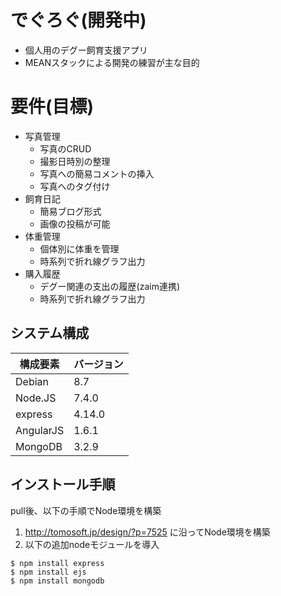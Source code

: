 # でぐろぐ(開発中)

* 個人用のデグー飼育支援アプリ
* MEANスタックによる開発の練習が主な目的

# 要件(目標)

* 写真管理
  * 写真のCRUD
  * 撮影日時別の整理
  * 写真への簡易コメントの挿入
  * 写真へのタグ付け
* 飼育日記
  * 簡易ブログ形式
  * 画像の投稿が可能
* 体重管理
  * 個体別に体重を管理
  * 時系列で折れ線グラフ出力
* 購入履歴
  * デグー関連の支出の履歴(zaim連携)
  * 時系列で折れ線グラフ出力

## システム構成

|構成要素|バージョン|
|--------|----------|
|Debian|8.7|
|Node.JS|7.4.0|
|express|4.14.0|
|AngularJS|1.6.1|
|MongoDB|3.2.9|

## インストール手順

pull後、以下の手順でNode環境を構築

1. http://tomosoft.jp/design/?p=7525 に沿ってNode環境を構築
2. 以下の追加nodeモジュールを導入

```lang=bash
$ npm install express
$ npm install ejs
$ npm install mongodb
```
